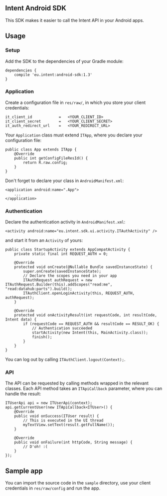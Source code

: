 Intent Android SDK
------------------

This SDK makes it easier to call the Intent API in your Android apps.

Usage
-----

### Setup

Add the SDK to the dependencies of your Gradle module:

```
dependencies {
    compile 'eu.intent:android-sdk:1.3'
}
```

### Application

Create a configuration file in `res/raw/`, in which you store your client credentials:

```
it_client_id            =   <YOUR_CLIENT_ID>
it_client_secret        =   <YOUR_CLIENT_SECRET>
it_auth_redirect_url    =   <YOUR_REDIRECT_URL>
```

Your `Application` class must extend `ITApp`, where you declare your configuration file:

```
public class App extends ITApp {
    @Override
    public int getConfigFileResId() {
        return R.raw.config;
    }
}
```

Don't forget to declare your class in `AndroidManifest.xml`:

```
<application android:name=".App">
    ...
</application>
```

### Authentication

Declare the authentication activity in `AndroidManifest.xml`:

```
<activity android:name="eu.intent.sdk.ui.activity.ITAuthActivity" />
```
and start it from an `Activity` of yours:

```
public class StartupActivity extends AppCompatActivity {
    private static final int REQUEST_AUTH = 0;

    @Override
    protected void onCreate(@Nullable Bundle savedInstanceState) {
        super.onCreate(savedInstanceState);
        // Declare the scopes you need in your app
        ITAuthRequest authRequest = new ITAuthRequest.Builder(this).addScopes("read:me", "read:datahub:parts").build();
        ITAuthClient.openLoginActivity(this, REQUEST_AUTH, authRequest);
    }

    @Override
    protected void onActivityResult(int requestCode, int resultCode, Intent data) {
        if (requestCode == REQUEST_AUTH && resultCode == RESULT_OK) {
            // Authentication succeeded
            startActivity(new Intent(this, MainActivity.class));
            finish();
        }
    }
}
```

You can log out by calling `ITAuthClient.logout(Context);`.

### API

The API can be requested by calling methods wrapped in the relevant classes. Each API method takes an `ITApiCallback` parameter, where you can handle the result:

```
ITUserApi api = new ITUserApi(context);
api.getCurrentUser(new ITApiCallback<ITUser>() {
    @Override
    public void onSuccess(ITUser result) {
    	// This is executed in the UI thread
        myTextView.setText(result.getFullName());
    }

    @Override
    public void onFailure(int httpCode, String message) {
        // D'oh! :(
    }
});
```

Sample app
----------

You can import the source code in the `sample` directory, use your client credentials in `res/raw/config` and run the app.
